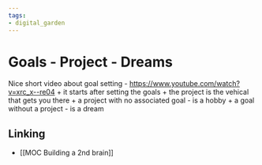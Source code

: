 ```yaml
---
tags: 
- digital_garden
---
```

# Goals - Project - Dreams
Nice short video about goal setting - https://www.youtube.com/watch?v=xrc_x--re04
	+ it starts after setting the goals
	+ the project is the vehical that gets you there
	+ a project with no associated goal - is a hobby
	+ a goal without a project - is a dream

## Linking
+ [[MOC Building a 2nd brain]]